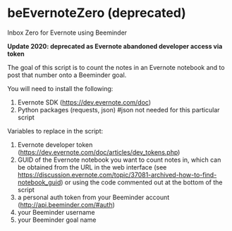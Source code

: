 # beEvernoteZero (deprecated)
Inbox Zero for Evernote using Beeminder

**Update 2020: deprecated as Evernote abandoned developer access via token**

The goal of this script is to count the notes in an Evernote notebook and to post that number onto a Beeminder goal. 

You will need to install the following:
1. Evernote SDK (https://dev.evernote.com/doc)
2. Python packages (requests, json) #json not needed for this particular script

Variables to replace in the script: 
1. Evernote developer token (https://dev.evernote.com/doc/articles/dev_tokens.php)
2. GUID of the Evernote notebook you want to count notes in, which can be obtained from the URL in the web interface (see https://discussion.evernote.com/topic/37081-archived-how-to-find-notebook_guid) or using the code commented out at the bottom of the script
3. a personal auth token from your Beeminder account (http://api.beeminder.com/#auth)
4. your Beeminder username
5. your Beeminder goal name
